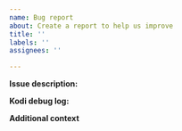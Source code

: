 ```yaml
---
name: Bug report
about: Create a report to help us improve
title: ''
labels: ''
assignees: ''

---
```


**Issue description:**
<!-- A clear and detailed description of the issue. Please do not post things like "it does not work". -->

**Kodi debug log:**
<!-- See here: https://kodi.wiki/view/Log_file/Easy
This is a mandatory item and a regular (non-debug) log is not enough! Bug reports without debug logs may be closed without explanation. 
Please do not copy-paste logs but attach them as files to the ticket.
-->

**Additional context**
<!-- Add any other context about the problem here. -->
